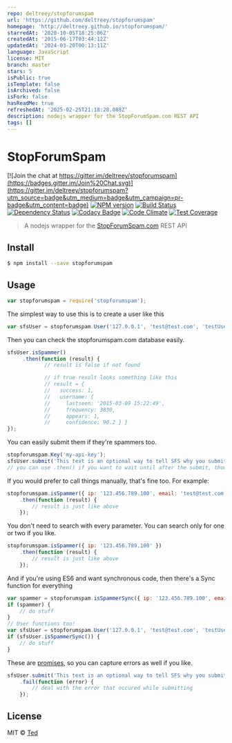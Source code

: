 ```yaml
---
repo: deltreey/stopforumspam
url: 'https://github.com/deltreey/stopforumspam'
homepage: 'http://deltreey.github.io/stopforumspam/'
starredAt: '2020-10-05T18:25:06Z'
createdAt: '2015-06-17T03:44:12Z'
updatedAt: '2024-03-20T00:13:11Z'
language: JavaScript
license: MIT
branch: master
stars: 5
isPublic: true
isTemplate: false
isArchived: false
isFork: false
hasReadMe: true
refreshedAt: '2025-02-25T21:18:28.088Z'
description: nodejs wrapper for the StopForumSpam.com REST API
tags: []
---
```


# StopForumSpam

[![Join the chat at https://gitter.im/deltreey/stopforumspam](https://badges.gitter.im/Join%20Chat.svg)](https://gitter.im/deltreey/stopforumspam?utm_source=badge&utm_medium=badge&utm_campaign=pr-badge&utm_content=badge)
[![NPM version][npm-image]][npm-url] [![Build Status][travis-image]][travis-url]
[![Dependency Status][daviddm-image]][daviddm-url]
[![Codacy Badge](https://api.codacy.com/project/badge/Grade/eba160efc0ee46ff9fb6db8cbdf0fab2)](https://www.codacy.com/manual/deltreey/stopforumspam?utm_source=github.com&amp;utm_medium=referral&amp;utm_content=deltreey/stopforumspam&amp;utm_campaign=Badge_Grade)
[![Code Climate](https://codeclimate.com/github/deltreey/stopforumspam/badges/gpa.svg)](https://codeclimate.com/github/deltreey/stopforumspam)
[![Test Coverage](https://codeclimate.com/github/deltreey/stopforumspam/badges/coverage.svg)](https://codeclimate.com/github/deltreey/stopforumspam/coverage)

> A nodejs wrapper for the [StopForumSpam.com][sfs] REST API


## Install

```sh
$ npm install --save stopforumspam
```


## Usage

```js
var stopforumspam = require('stopforumspam');
```

The simplest way to use this is to create a user like this
```js
var sfsUser = stopforumspam.User('127.0.0.1', 'test@test.com', 'testUserName');
```

Then you can check the stopforumspam.com database easily.
```js
sfsUser.isSpammer()
	 .then(function (result) {
			// result is false if not found

			// if true result looks something like this
			// result = {
			//   success: 1,
			//   username: {
			//     lastseen: '2015-03-09 15:22:49',
			//     frequency: 3830,
			//     appears: 1,
			//     confidence: 90.2 } }
});
```

You can easily submit them if they're spammers too.
```js
stopforumspam.Key('my-api-key');
sfsUser.submit('This text is an optional way to tell SFS why you submitted the user.');
// you can use .then() if you want to wait until after the submit, though I can't imagine why
```

If you would prefer to call things manually, that's fine too.  For example:
```js
stopforumspam.isSpammer({ ip: '123.456.789.100', email: 'test@test.com', username: 'Spammer!' })
	.then(function (result) {
		// result is just like above
	});
```

You don't need to search with every parameter.  You can search only for one or two if you like.
```js
stopforumspam.isSpammer({ ip: '123.456.789.100' })
	.then(function (result) {
		// result is just like above
	});
```

And if you're using ES6 and want synchronous code, then there's a Sync function for everything
```js
var spammer = stopforumspam.isSpammerSync({ ip: '123.456.789.100', email: 'test@test.com', username: 'Spammer!' });
if (spammer) {
	// do stuff
}
// User functions too!
var sfsUser = stopforumspam.User('127.0.0.1', 'test@test.com', 'testUserName');
if (sfsUser.isSpammerSync()) {
	// do stuff
}
```

These are [promises](https://github.com/kriskowal/q/tree/v1.4.1), so you can capture errors as well if you like.
```js
sfsUser.submit('This text is an optional way to tell SFS why you submitted the user.')
	.fail(function (error) {
		// deal with the error that occured while submitting
	});
```

## License

MIT © [Ted](https://github.com/deltreey)


[npm-image]: https://badge.fury.io/js/stopforumspam.svg
[npm-url]: https://npmjs.org/package/stopforumspam
[travis-image]: https://travis-ci.org/deltreey/stopforumspam.svg?branch=master
[travis-url]: https://travis-ci.org/deltreey/stopforumspam
[daviddm-image]: https://david-dm.org/deltreey/stopforumspam.svg?theme=shields.io
[daviddm-url]: https://david-dm.org/deltreey/stopforumspam
[sfs]: http://stopforumspam.com
